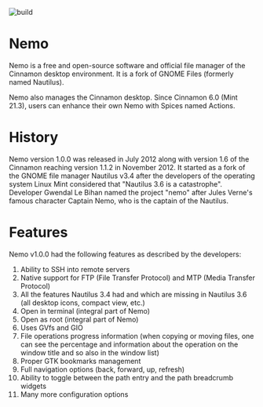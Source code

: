 ![build](https://github.com/linuxmint/nemo/actions/workflows/build.yml/badge.svg)

Nemo
====
Nemo is a free and open-source software and official file manager of the Cinnamon desktop environment. 
It is a fork of GNOME Files (formerly named Nautilus).

Nemo also manages the Cinnamon desktop.
Since Cinnamon 6.0 (Mint 21.3), users can enhance their own Nemo with Spices named Actions.


History
====
Nemo version 1.0.0 was released in July 2012 along with version 1.6 of the Cinnamon reaching version 1.1.2 in November 2012.
It started as a fork of the GNOME file manager Nautilus v3.4 after the developers of the operating system Linux Mint considered that "Nautilus 3.6 is a catastrophe".
Developer Gwendal Le Bihan named the project "nemo" after Jules Verne's famous character Captain Nemo, who is the captain of the Nautilus.

Features
====
Nemo v1.0.0 had the following features as described by the developers:
1. Ability to SSH into remote servers
2. Native support for FTP (File Transfer Protocol) and MTP (Media Transfer Protocol)
3. All the features Nautilus 3.4 had and which are missing in Nautilus 3.6 (all desktop icons, compact view, etc.)
4. Open in terminal (integral part of Nemo)
5. Open as root (integral part of Nemo)
6. Uses GVfs and GIO
7. File operations progress information (when copying or moving files, one can see the percentage and information about the operation on the window title and so also in the window list)
8. Proper GTK bookmarks management
9. Full navigation options (back, forward, up, refresh)
10. Ability to toggle between the path entry and the path breadcrumb widgets
11. Many more configuration options
